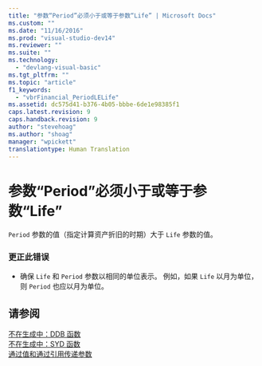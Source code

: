 ```yaml
---
title: "参数“Period”必须小于或等于参数“Life” | Microsoft Docs"
ms.custom: ""
ms.date: "11/16/2016"
ms.prod: "visual-studio-dev14"
ms.reviewer: ""
ms.suite: ""
ms.technology: 
  - "devlang-visual-basic"
ms.tgt_pltfrm: ""
ms.topic: "article"
f1_keywords: 
  - "vbrFinancial_PeriodLELife"
ms.assetid: dc575d41-b376-4b05-bbbe-6de1e98385f1
caps.latest.revision: 9
caps.handback.revision: 9
author: "stevehoag"
ms.author: "shoag"
manager: "wpickett"
translationtype: Human Translation
---
```

# 参数“Period”必须小于或等于参数“Life”
`Period` 参数的值（指定计算资产折旧的时期）大于 `Life` 参数的值。  
  
### 更正此错误  
  
-   确保 `Life` 和 `Period` 参数以相同的单位表示。 例如，如果 `Life` 以月为单位，则 `Period` 也应以月为单位。  
  
## 请参阅  
 [不在生成中：DDB 函数](http://msdn.microsoft.com/zh-cn/c7cf8929-d158-4399-b3cb-31d897d12556)   
 [不在生成中：SYD 函数](http://msdn.microsoft.com/zh-cn/23c25672-f5dd-49ac-9893-4faa82634181)   
 [通过值和通过引用传递参数](../../visual-basic/programming-guide/language-features/procedures/passing-arguments-by-value-and-by-reference.md)